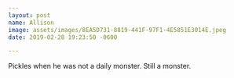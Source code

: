 ```yaml
---
layout: post
name: Allison
image: assets/images/8EA5D731-8819-441F-97F1-4E5851E3014E.jpeg
date: 2019-02-28 19:23:50 -0600

---
```

Pickles when he was not a daily monster. Still a monster.
